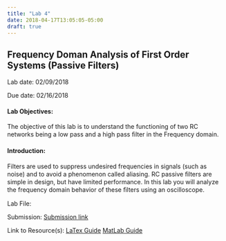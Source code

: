 ```yaml
---
title: "Lab 4"
date: 2018-04-17T13:05:05-05:00
draft: true
---
```


## Frequency Doman Analysis of First Order Systems (Passive Filters)

Lab date: 02/09/2018

Due date: 02/16/2018


#### Lab Objectives:  
The objective of this lab is to understand the functioning of two RC networks being a low pass and a high pass ﬁlter in the Frequency domain.

#### Introduction:  
Filters are used to suppress undesired frequencies in signals (such as noise) and to avoid a phenomenon called aliasing. RC passive ﬁlters are simple in design, but have limited performance. In this lab you will analyze the frequency domain behavior of these ﬁlters using an oscilloscope.


Lab File:

Submission: [Submission link]()

Link to Resource(s): [LaTex Guide]
                     [MatLab Guide]

[LaTex Guide]: http://localhost:1313/resources/latex_guide/
[MatLab Guide]: http://localhost:1313/resources/matlab_guide/
